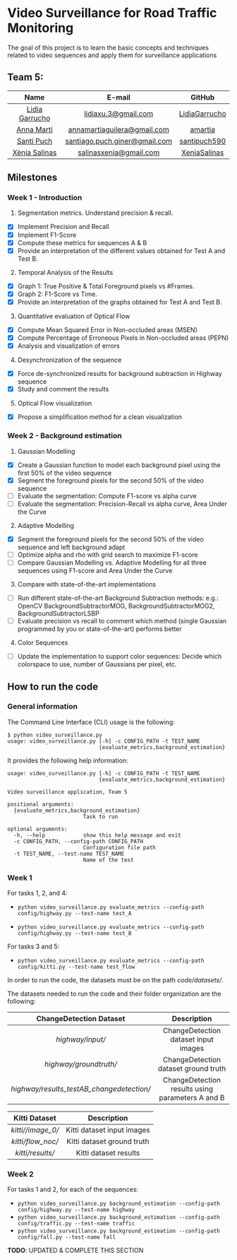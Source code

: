 # Video Surveillance for Road Traffic Monitoring

The goal of this project is to learn the basic concepts and techniques related to video sequences and apply them for surveillance applications

## Team 5:

| Name | E-mail | GitHub |
| :---: | :---: | :---: |
| [Lidia Garrucho](https://www.linkedin.com/in/lidia-garrucho-moras-77961a8a/) | lidiaxu.3@gmail.com | [LidiaGarrucho](https://github.com/LidiaGarrucho) |
| [Anna Martí](https://www.linkedin.com/in/annamartiaguilera/) | annamartiaguilera@gmail.com | [amartia](https://github.com/amartia) |
| [Santi Puch](https://www.linkedin.com/in/santipuch/) | santiago.puch.giner@gmail.com | [santipuch590](https://github.com/santipuch590) |
| [Xènia Salinas](https://www.linkedin.com/in/x%C3%A8nia-salinas-ventall%C3%B3-509081156/) | salinasxenia@gmail.com | [XeniaSalinas](https://github.com/XeniaSalinas) |

## Milestones 

### Week 1 - Introduction
1. Segmentation metrics. Understand precision & recall.
- [x] Implement Precision and Recall
- [x] Implement F1-Score
- [x] Compute these metrics for sequences A & B
- [x] Provide an interpretation of the different values obtained for Test A and Test B.

2. Temporal Analysis of the Results
- [x] Graph 1: True Positive & Total Foreground pixels vs #Frames.
- [x] Graph 2: F1-Score vs Time.
- [x] Provide an interpretation of the graphs obtained for Test A and Test B.

3. Quantitative evaluation of Optical Flow
- [x] Compute Mean Squared Error in Non-occluded areas (MSEN)
- [x] Compute Percentage of Erroneous Pixels in Non-occluded areas (PEPN)
- [x] Analysis and visualization of errors

4. Desynchronization of the sequence
- [x] Force de-synchronized results for background subtraction in Highway sequence
- [x] Study and comment the results

5. Optical Flow visualization
- [x] Propose a simplification method for a clean visualization

### Week 2 - Background estimation
1. Gaussian Modelling
- [x] Create a Gaussian function to model each background pixel using the first 50% of the video sequence
- [x] Segment the foreground pixels for the second 50% of the video sequence
- [ ] Evaluate the segmentation: Compute F1-score vs alpha curve
- [ ] Evaluate the segmentation: Precision-Recall vs alpha curve, Area Under the Curve
2. Adaptive Modelling
- [x] Segment the foreground pixels for the second 50% of the video sequence and left background adapt
- [ ] Optimize alpha and rho with grid search to maximize F1-score
- [ ] Compare Gaussian Modelling vs. Adaptive Modelling for all three sequences using F1-score and Area Under the Curve
3. Compare with state-of-the-art implementations
- [ ] Run different state-of-the-art Background Subtraction methods: e.g.: OpenCV BackgroundSubtractorMOG, BackgroundSubtractorMOG2, BackgroundSubtractorLSBP
- [ ] Evaluate precision vs recall to comment which method (single Gaussian programmed by you or state-of-the-art) performs better
4. Color Sequences
- [ ] Update the implementation to support color sequences: Decide which colorspace to use, number of Gaussians per pixel, etc.


## How to run the code

### General information

The Command Line Interface (CLI) usage is the following:

```
$ python video_surveillance.py 
usage: video_surveillance.py [-h] -c CONFIG_PATH -t TEST_NAME
                             {evaluate_metrics,background_estimation}

```

It provides the following help information:
```
usage: video_surveillance.py [-h] -c CONFIG_PATH -t TEST_NAME
                             {evaluate_metrics,background_estimation}

Video surveillance application, Team 5

positional arguments:
  {evaluate_metrics,background_estimation}
                        Task to run

optional arguments:
  -h, --help            show this help message and exit
  -c CONFIG_PATH, --config-path CONFIG_PATH
                        Configuration file path
  -t TEST_NAME, --test-name TEST_NAME
                        Name of the test
```

### Week 1

For tasks 1, 2, and 4:

- `python video_surveillance.py evaluate_metrics --config-path config/highway.py --test-name test_A`

- `python video_surveillance.py evaluate_metrics --config-path config/highway.py --test-name test_B`

For tasks 3 and 5:

- `python video_surveillance.py evaluate_metrics --config-path config/kitti.py --test-name test_flow`

In order to run the code, the datasets must be on the path *code/datasets/*.

The datasets needed to run the code and their folder organization are the following:

| ChangeDetection Dataset | Description | 
| :---: | :---: | 
| *highway/input/* |  ChangeDetection dataset input images | 
| *highway/groundtruth/*  |  ChangeDetection dataset ground truth | 
| *highway/results_testAB_changedetection/* |  ChangeDetection results using parameters A and B |

| Kitti Dataset | Description | 
| :---: | :---: | 
| *kitti//image_0/*|  Kitti dataset input images | 
| *kitti/flow_noc/*|  Kitti dataset ground truth | 
| *kitti/results/*|  Kitti dataset results | 

### Week 2

For tasks 1 and 2, for each of the sequences:

- `python video_surveillance.py background_estimation --config-path config/highway.py --test-name highway`
- `python video_surveillance.py background_estimation --config-path config/traffic.py --test-name traffic`
- `python video_surveillance.py background_estimation --config-path config/fall.py --test-name fall`

**TODO**: UPDATED & COMPLETE THIS SECTION
